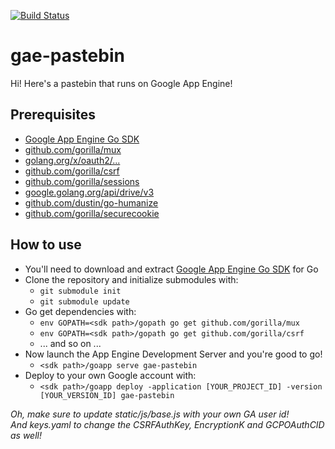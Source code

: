 [![Build Status](https://travis-ci.org/adayoung/gae-pastebin.svg?branch=noGoogleBranch)](https://travis-ci.org/adayoung/gae-pastebin)

# gae-pastebin
Hi! Here's a pastebin that runs on Google App Engine!

## Prerequisites

 * [Google App Engine Go SDK](https://cloud.google.com/appengine/downloads)
 * [github.com/gorilla/mux](http://www.gorillatoolkit.org/pkg/mux)
 * [golang.org/x/oauth2/...](https://godoc.org/golang.org/x/oauth2)
 * [github.com/gorilla/csrf](http://www.gorillatoolkit.org/pkg/csrf)
 * [github.com/gorilla/sessions](http://www.gorillatoolkit.org/pkg/sessions)
 * [google.golang.org/api/drive/v3](https://godoc.org/google.golang.org/api/drive/v3)
 * [github.com/dustin/go-humanize](https://godoc.org/github.com/dustin/go-humanize)
 * [github.com/gorilla/securecookie](http://www.gorillatoolkit.org/pkg/securecookie)

## How to use

 * You'll need to download and extract [Google App Engine Go SDK](https://cloud.google.com/appengine/downloads) for Go
 * Clone the repository and initialize submodules with:
   * `git submodule init`
   * `git submodule update`
 * Go get dependencies with:
   * `env GOPATH=<sdk path>/gopath go get github.com/gorilla/mux`
   * `env GOPATH=<sdk path>/gopath go get github.com/gorilla/csrf`
   * ... and so on ...
 * Now launch the App Engine Development Server and you're good to go!
   * `<sdk path>/goapp serve gae-pastebin`
 * Deploy to your own Google account with:
   * `<sdk path>/goapp deploy -application [YOUR_PROJECT_ID] -version [YOUR_VERSION_ID] gae-pastebin`

_Oh, make sure to update static/js/base.js with your own GA user id!_  
_And keys.yaml to change the CSRFAuthKey, EncryptionK and GCPOAuthCID as well!_
